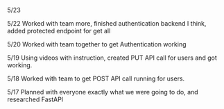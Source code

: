 5/23


5/22
Worked with team more, finished authentication backend I think, added protected endpoint for get all

5/20
Worked with team together to get Authentication working

5/19
Using videos with instruction, created PUT API call for users and got working.

5/18
Worked with team to get POST API call running for users.

5/17
Planned with everyone exactly what we were going to do, and researched FastAPI
